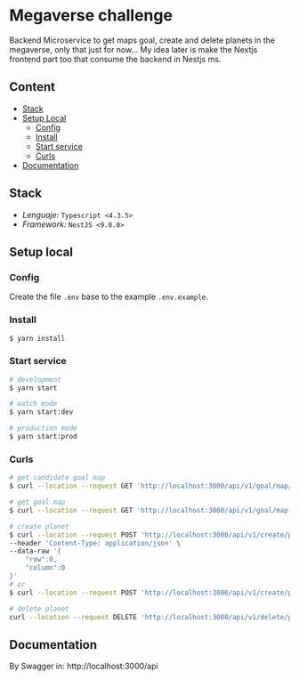 
# Megaverse challenge

Backend Microservice to get maps goal, create and delete planets in the megaverse, only that just for now...
My idea later is make the Nextjs frontend part too that consume the backend in Nestjs ms.

## Content

- [Stack](#stack)
- [Setup Local](#setup-local)
  - [Config](#config)
  - [Install](#install)
  - [Start service](#start-service)
  - [Curls](#curls)
- [Documentation](#documentation)

## Stack

- _Lenguaje:_ `Typescript <4.3.5>`
- _Framework:_ `NestJS <9.0.0>`

## Setup local
### Config

Create the file `.env` base to the example `.env.example`.

### Install

```bash
$ yarn install
```

### Start service

```bash
# development
$ yarn start

# watch mode
$ yarn start:dev

# production mode
$ yarn start:prod
```
### Curls

```bash
# get candidate goal map
$ curl --location --request GET 'http://localhost:3000/api/v1/goal/map/candidate'

# get goal map
$ curl --location --request GET 'http://localhost:3000/api/v1/goal/map'

# create planet
$ curl --location --request POST 'http://localhost:3000/api/v1/create/planets' \
--header 'Content-Type: application/json' \
--data-raw '{
    "row":0,
    "column":0
}'
# or
$ curl --location --request POST 'http://localhost:3000/api/v1/create/planets'

# delete planet
curl --location --request DELETE 'http://localhost:3000/api/v1/delete/planets'
```

## Documentation

By Swagger in: http://localhost:3000/api
